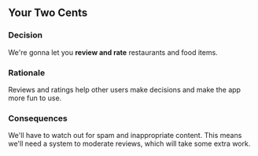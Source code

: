 ## Your Two Cents

### Decision
We're gonna let you **review and rate** restaurants and food items.

### Rationale
Reviews and ratings help other users make decisions and make the app more fun to use.

### Consequences
We'll have to watch out for spam and inappropriate content. This means we'll need a system to moderate reviews, which will take some extra work.